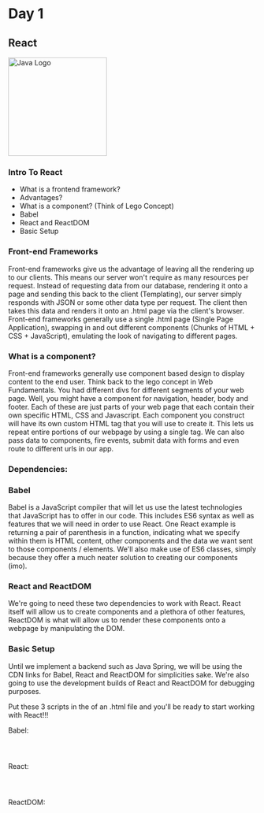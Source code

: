 # Day 1

## React

<img src="https://eternitech.com/wp-content/uploads/2016/12/ReactJS.png" alt="Java Logo" width="200px">

### Intro To React

* What is a frontend framework?
* Advantages?
* What is a component? (Think of Lego Concept)
* Babel
* React and ReactDOM
* Basic Setup

### Front-end Frameworks

Front-end frameworks give us the advantage of leaving all the rendering up to our clients. This means our server won't require as many resources per request. Instead of requesting data from our database, rendering it onto a page and sending this back to the client (Templating), our server simply responds with JSON or some other data type per request. The client then takes this data and renders it onto an .html page via the client's browser. Front-end frameworks generally use a single .html page (Single Page Application), swapping in and out different components (Chunks of HTML + CSS + JavaScript), emulating the look of navigating to different pages.

### What is a component?

Front-end frameworks generally use component based design to display content to the end user. Think back to the lego concept in Web Fundamentals. You had different divs for different segments of your web page. Well, you might have a component for navigation, header, body and footer. Each of these are just parts of your web page that each contain their own specific HTML, CSS and Javascript. Each component you construct will have its own custom HTML tag that you will use to create it. This lets us repeat entire portions of our webpage by using a single tag. We can also pass data to components, fire events, submit data with forms and even route to different urls in our app.

### Dependencies:

### Babel

Babel is a JavaScript compiler that will let us use the latest technologies that JavaScript has to offer in our code. This includes ES6 syntax as well as features that we will need in order to use React. One React example is returning a pair of parenthesis in a function, indicating what we specify within them is HTML content, other components and the data we want sent to those components / elements. We'll also make use of ES6 classes, simply because they offer a much neater solution to creating our components (imo).


### React and ReactDOM

We're going to need these two dependencies to work with React. React itself will allow us to create components and a plethora of other features, ReactDOM is what will allow us to render these components onto a webpage by manipulating the DOM.


### Basic Setup

Until we implement a backend such as Java Spring, we will be using the CDN links for Babel, React and ReactDOM for simplicities sake. We're also going to use the development builds of React and ReactDOM for debugging purposes.

Put these 3 scripts in the <code><head></code> of an .html file and you'll be ready to start working with React!!!

Babel:

<code>
	<script src="https://cdnjs.cloudflare.com/ajax/libs/babel-standalone/6.26.0/babel.min.js"></script>
</code>

React:

<code>
	<script crossorigin src="https://unpkg.com/react@16/umd/react.development.js"></script>
</code>

ReactDOM:

<code>
	<script crossorigin src="https://unpkg.com/react-dom@16/umd/react-dom.development.js"></script>	
</code>